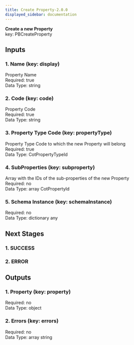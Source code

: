 ```yaml
---  
title: Create Property-2.0.0  
displayed_sidebar: documentation  
---  
```

**Create a new Property**  
key: PBCreateProperty  
  
## Inputs  
### 1. Name (key: display)  
Property Name  
Required: true  
Data Type: string   
### 2. Code (key: code)  
Property Code  
Required: true  
Data Type: string   
### 3. Property Type Code (key: propertyType)  
Property Type Code to which the new Property will belong  
Required: true  
Data Type: CotPropertyTypeId   
### 4. SubProperties (key: subproperty)  
Array with the IDs of the sub-properties of the new Property  
Required: no  
Data Type: array CotPropertyId  
### 5. Schema Instance (key: schemaInstance)  
  
Required: no  
Data Type: dictionary any  
## Next Stages  
### 1. SUCCESS  
  
### 2. ERROR  
  
## Outputs  
### 1. Property (key: property)  
  
Required: no  
Data Type: object   
### 2. Errors (key: errors)  
  
Required: no  
Data Type: array string
